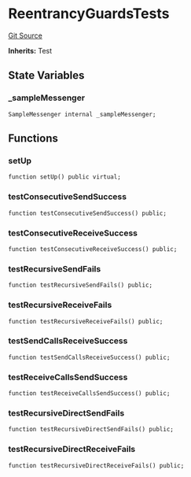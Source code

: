# ReentrancyGuardsTests
[Git Source](https://github.com/ava-labs/teleporter/blob/cadc1420fd95195b094eea855b7496cc71b5be2a/src/Teleporter/tests/ReentrancyGuardsTests.t.sol)

**Inherits:**
Test


## State Variables
### _sampleMessenger

```solidity
SampleMessenger internal _sampleMessenger;
```


## Functions
### setUp


```solidity
function setUp() public virtual;
```

### testConsecutiveSendSuccess


```solidity
function testConsecutiveSendSuccess() public;
```

### testConsecutiveReceiveSuccess


```solidity
function testConsecutiveReceiveSuccess() public;
```

### testRecursiveSendFails


```solidity
function testRecursiveSendFails() public;
```

### testRecursiveReceiveFails


```solidity
function testRecursiveReceiveFails() public;
```

### testSendCallsReceiveSuccess


```solidity
function testSendCallsReceiveSuccess() public;
```

### testReceiveCallsSendSuccess


```solidity
function testReceiveCallsSendSuccess() public;
```

### testRecursiveDirectSendFails


```solidity
function testRecursiveDirectSendFails() public;
```

### testRecursiveDirectReceiveFails


```solidity
function testRecursiveDirectReceiveFails() public;
```

